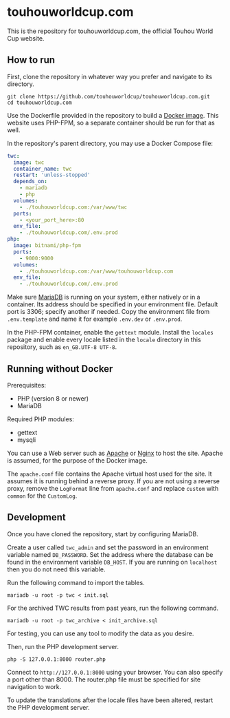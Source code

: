 # touhouworldcup.com
This is the repository for touhouworldcup.com, the official Touhou World Cup website.

## How to run
First, clone the repository in whatever way you prefer and navigate to its directory.
```
git clone https://github.com/touhouworldcup/touhouworldcup.com.git
cd touhouworldcup.com
```
Use the Dockerfile provided in the repository to build a [Docker image](https://docs.docker.com/). This website uses PHP-FPM, so a separate container should be run for that as well.

In the repository's parent directory, you may use a Docker Compose file:
```YAML
twc:
  image: twc
  container_name: twc
  restart: 'unless-stopped'
  depends_on:
    - mariadb
    - php
  volumes:
    - ./touhouworldcup.com:/var/www/twc
  ports:
    - <your_port_here>:80
  env_file:
    - ./touhouworldcup.com/.env.prod
php:
  image: bitnami/php-fpm
  ports:
    - 9000:9000
  volumes:
    - ./touhouworldcup.com:/var/www/touhouworldcup.com
  env_file:
    - ./touhouworldcup.com/.env.prod
```

Make sure [MariaDB](https://mariadb.org/) is running on your system, either natively or in a container.
Its address should be specified in your environment file. Default port is 3306; specify another if needed.
Copy the environment file from `.env.template` and name it for example `.env.dev` or `.env.prod`.

In the PHP-FPM container, enable the `gettext` module. Install the `locales` package and enable every locale listed in the `locale` directory in this repository, such as `en_GB.UTF-8 UTF-8`.

## Running without Docker
Prerequisites:
* PHP (version 8 or newer)
* MariaDB

Required PHP modules:
* gettext
* mysqli

You can use a Web server such as [Apache](https://apache.org/) or [Nginx](https://nginx.org/) to host the site.
Apache is assumed, for the purpose of the Docker image.

The `apache.conf` file contains the Apache virtual host used for the site. It assumes it is running behind a reverse proxy.
If you are not using a reverse proxy, remove the `LogFormat` line from `apache.conf` and replace `custom` with `common` for the `CustomLog`.

## Development
Once you have cloned the repository, start by configuring MariaDB.

Create a user called `twc_admin` and set the password in an environment variable named `DB_PASSWORD`.
Set the address where the database can be found in the environment variable `DB_HOST`.
If you are running on `localhost` then you do not need this variable.

Run the following command to import the tables.
```
mariadb -u root -p twc < init.sql
```
For the archived TWC results from past years, run the following command.
```
mariadb -u root -p twc_archive < init_archive.sql
```
For testing, you can use any tool to modify the data as you desire.

Then, run the PHP development server.
```
php -S 127.0.0.1:8000 router.php
```
Connect to `http://127.0.0.1:8000` using your browser. You can also specify a port other than 8000.
The router.php file must be specified for site navigation to work.

To update the translations after the locale files have been altered, restart the PHP development server.